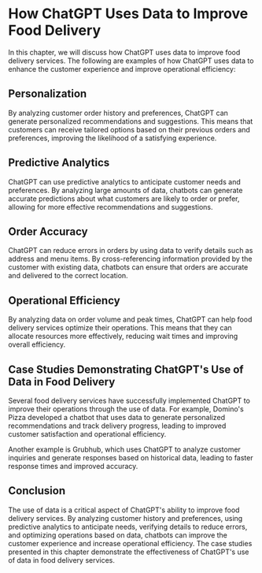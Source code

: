 How ChatGPT Uses Data to Improve Food Delivery
=============================================================================================

In this chapter, we will discuss how ChatGPT uses data to improve food delivery services. The following are examples of how ChatGPT uses data to enhance the customer experience and improve operational efficiency:

Personalization
---------------

By analyzing customer order history and preferences, ChatGPT can generate personalized recommendations and suggestions. This means that customers can receive tailored options based on their previous orders and preferences, improving the likelihood of a satisfying experience.

Predictive Analytics
--------------------

ChatGPT can use predictive analytics to anticipate customer needs and preferences. By analyzing large amounts of data, chatbots can generate accurate predictions about what customers are likely to order or prefer, allowing for more effective recommendations and suggestions.

Order Accuracy
--------------

ChatGPT can reduce errors in orders by using data to verify details such as address and menu items. By cross-referencing information provided by the customer with existing data, chatbots can ensure that orders are accurate and delivered to the correct location.

Operational Efficiency
----------------------

By analyzing data on order volume and peak times, ChatGPT can help food delivery services optimize their operations. This means that they can allocate resources more effectively, reducing wait times and improving overall efficiency.

Case Studies Demonstrating ChatGPT's Use of Data in Food Delivery
-----------------------------------------------------------------

Several food delivery services have successfully implemented ChatGPT to improve their operations through the use of data. For example, Domino's Pizza developed a chatbot that uses data to generate personalized recommendations and track delivery progress, leading to improved customer satisfaction and operational efficiency.

Another example is Grubhub, which uses ChatGPT to analyze customer inquiries and generate responses based on historical data, leading to faster response times and improved accuracy.

Conclusion
----------

The use of data is a critical aspect of ChatGPT's ability to improve food delivery services. By analyzing customer history and preferences, using predictive analytics to anticipate needs, verifying details to reduce errors, and optimizing operations based on data, chatbots can improve the customer experience and increase operational efficiency. The case studies presented in this chapter demonstrate the effectiveness of ChatGPT's use of data in food delivery services.
